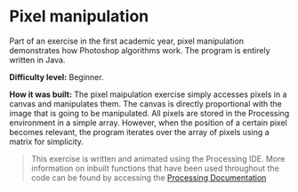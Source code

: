 # Pixel manipulation
Part of an exercise in the first academic year, pixel manipulation demonstrates how Photoshop algorithms work. The program is entirely written in Java. 

**Difficulty level:** Beginner. 

**How it was built:** The pixel maipulation exercise simply accesses pixels in a canvas and manipulates them. The canvas is directly proportional with the image that is going to be manipulated. All pixels are stored in the Processing environment in a simple array. However, when the position of a certain pixel becomes relevant, the program iterates over the array of pixels using a matrix for simplicity. 

> This exercise is written and animated using the Processing IDE. More information on inbuilt functions that have been used throughout the code can be found by accessing the [Processing Documentation](https://processing.org/reference/)
